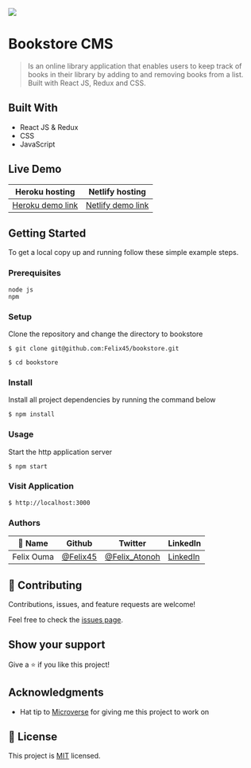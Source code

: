 ![](https://img.shields.io/badge/Microverse-blueviolet)

# Bookstore CMS

> Is an online library application that enables users to keep track of books in their library by adding to and removing books from a list. Built with React JS, Redux and CSS.

## Built With

- React JS & Redux
- CSS
- JavaScript

## Live Demo
| Heroku hosting | Netlify hosting |
|--------|---------|
|[Heroku demo link](https://bookstore.herokuapp.com/) |[Netlify demo link](https://bookstore.netlify.app/)|

## Getting Started

To get a local copy up and running follow these simple example steps.

### Prerequisites
```
node js
npm

```
### Setup
Clone the repository and change the directory to bookstore

``` 
$ git clone git@github.com:Felix45/bookstore.git

$ cd bookstore

```

### Install
Install all project dependencies by running the command below
 
``` 
$ npm install
```
### Usage
Start the http application server
``` 
$ npm start
```

### Visit Application
```
$ http://localhost:3000
```


### Authors

| 👤 Name | Github | Twitter | LinkedIn |
|------|--------|---------|----------|
|Felix Ouma|[@Felix45](https://github.com/Felix45)|[@Felix_Atonoh](https://twitter.com/Felix_Atonoh)|[LinkedIn](https://www.linkedin.com/in/felix-ouma-639766b0/)|


## 🤝 Contributing

Contributions, issues, and feature requests are welcome!

Feel free to check the [issues page](https://github.com/Felix45/bookstore/issues).

## Show your support

Give a ⭐️ if you like this project!

## Acknowledgments

- Hat tip to [Microverse](https://bit.ly/MicroverseTN) for giving me this project to work on


## 📝 License

This project is [MIT](https://github.com/git/git-scm.com/blob/main/MIT-LICENSE.txt) licensed.
